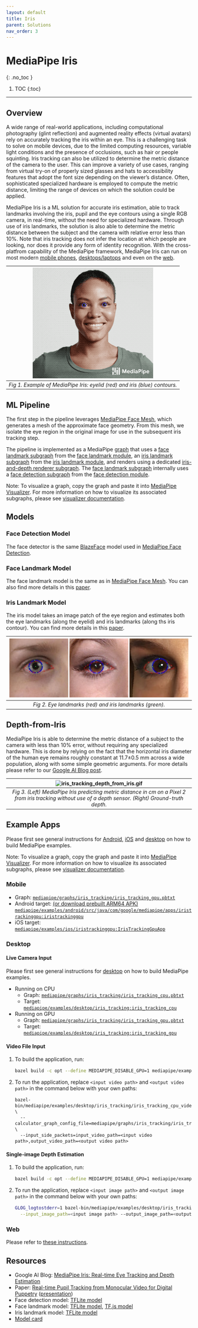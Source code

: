```yaml
---
layout: default
title: Iris
parent: Solutions
nav_order: 3
---
```


# MediaPipe Iris
{: .no_toc }

1. TOC
{:toc}
---

## Overview

A wide range of real-world applications, including computational photography
(glint reflection) and augmented reality effects (virtual avatars) rely on
accurately tracking the iris within an eye. This is a challenging task to solve
on mobile devices, due to the limited computing resources, variable light
conditions and the presence of occlusions, such as hair or people squinting.
Iris tracking can also be utilized to determine the metric distance of the
camera to the user. This can improve a variety of use cases, ranging from
virtual try-on of properly sized glasses and hats to accessibility features that
adopt the font size depending on the viewer’s distance. Often, sophisticated
specialized hardware is employed to compute the metric distance, limiting the
range of devices on which the solution could be applied.

MediaPipe Iris is a ML solution for accurate iris estimation, able to track
landmarks involving the iris, pupil and the eye contours using a single RGB
camera, in real-time, without the need for specialized hardware. Through use of
iris landmarks, the solution is also able to determine the metric distance
between the subject and the camera with relative error less than 10%. Note that
iris tracking does not infer the location at which people are looking, nor does
it provide any form of identity recognition. With the cross-platfrom capability
of the MediaPipe framework, MediaPipe Iris can run on most modern
[mobile phones](#mobile), [desktops/laptops](#desktop) and even on the
[web](#web).

![iris_tracking_example.gif](../images/mobile/iris_tracking_example.gif)   |
:------------------------------------------------------------------------: |
*Fig 1. Example of MediaPipe Iris: eyelid (red) and iris (blue) contours.* |

## ML Pipeline

The first step in the pipeline leverages [MediaPipe Face Mesh](./face_mesh.md),
which generates a mesh of the approximate face geometry. From this mesh, we
isolate the eye region in the original image for use in the subsequent iris
tracking step.

The pipeline is implemented as a MediaPipe
[graph](https://github.com/google/mediapipe/tree/master/mediapipe/graphs/iris_tracking/iris_tracking_gpu.pbtxt)
that uses a
[face landmark subgraph](https://github.com/google/mediapipe/tree/master/mediapipe/modules/face_landmark/face_landmark_front_gpu.pbtxt)
from the
[face landmark module](https://github.com/google/mediapipe/tree/master/mediapipe/modules/face_landmark),
an
[iris landmark subgraph](https://github.com/google/mediapipe/tree/master/mediapipe/modules/iris_tracking/iris_landmark_left_and_right_gpu.pbtxt)
from the
[iris landmark module](https://github.com/google/mediapipe/tree/master/mediapipe/modules/iris_landmark),
and renders using a dedicated
[iris-and-depth renderer subgraph](https://github.com/google/mediapipe/tree/master/mediapipe/graphs/iris_tracking/subgraphs/iris_and_depth_renderer_gpu.pbtxt).
The
[face landmark subgraph](https://github.com/google/mediapipe/tree/master/mediapipe/modules/face_landmark/face_landmark_front_gpu.pbtxt)
internally uses a
[face detection subgraph](https://github.com/google/mediapipe/tree/master/mediapipe/modules/face_detection/face_detection_front_gpu.pbtxt)
from the
[face detection module](https://github.com/google/mediapipe/tree/master/mediapipe/modules/face_detection).

Note: To visualize a graph, copy the graph and paste it into
[MediaPipe Visualizer](https://viz.mediapipe.dev/). For more information on how
to visualize its associated subgraphs, please see
[visualizer documentation](../tools/visualizer.md).

## Models

### Face Detection Model

The face detector is the same [BlazeFace](https://arxiv.org/abs/1907.05047)
model used in [MediaPipe Face Detection](./face_detection.md).

### Face Landmark Model

The face landmark model is the same as in [MediaPipe Face Mesh](./face_mesh.md).
You can also find more details in this
[paper](https://arxiv.org/abs/1907.06724).

### Iris Landmark Model

The iris model takes an image patch of the eye region and estimates both the eye
landmarks (along the eyelid) and iris landmarks (along ths iris contour). You
can find more details in this [paper](https://arxiv.org/abs/2006.11341).

![iris_tracking_eye_and_iris_landmarks.png](../images/mobile/iris_tracking_eye_and_iris_landmarks.png) |
:----------------------------------------------------------------------------------------------------: |
*Fig 2. Eye landmarks (red) and iris landmarks (green).*                                               |

## Depth-from-Iris

MediaPipe Iris is able to determine the metric distance of a subject to the
camera with less than 10% error, without requiring any specialized hardware.
This is done by relying on the fact that the horizontal iris diameter of the
human eye remains roughly constant at 11.7±0.5 mm across a wide population,
along with some simple geometric arguments. For more details please refer to our
[Google AI Blog post](https://ai.googleblog.com/2020/08/mediapipe-iris-real-time-iris-tracking.html).

![iris_tracking_depth_from_iris.gif](../images/mobile/iris_tracking_depth_from_iris.gif) |
:--------------------------------------------------------------------------------------------: |
*Fig 3. (Left) MediaPipe Iris predicting metric distance in cm on a Pixel 2 from iris tracking without use of a depth sensor. (Right) Ground-truth depth.* |

## Example Apps

Please first see general instructions for
[Android](../getting_started/building_examples.md#android),
[iOS](../getting_started/building_examples.md#ios) and
[desktop](../getting_started/building_examples.md#desktop) on how to build
MediaPipe examples.

Note: To visualize a graph, copy the graph and paste it into
[MediaPipe Visualizer](https://viz.mediapipe.dev/). For more information on how
to visualize its associated subgraphs, please see
[visualizer documentation](../tools/visualizer.md).

### Mobile

*   Graph:
    [`mediapipe/graphs/iris_tracking/iris_tracking_gpu.pbtxt`](https://github.com/google/mediapipe/tree/master/mediapipe/graphs/iris_tracking/iris_tracking_gpu.pbtxt)
*   Android target:
    [(or download prebuilt ARM64 APK)](https://drive.google.com/file/d/1cywcNtqk764TlZf1lvSTV4F3NGB2aL1R/view?usp=sharing)
    [`mediapipe/examples/android/src/java/com/google/mediapipe/apps/iristrackinggpu:iristrackinggpu`](https://github.com/google/mediapipe/tree/master/mediapipe/examples/android/src/java/com/google/mediapipe/apps/iristrackinggpu/BUILD)
*   iOS target:
    [`mediapipe/examples/ios/iristrackinggpu:IrisTrackingGpuApp`](http:/mediapipe/examples/ios/iristrackinggpu/BUILD)

### Desktop

#### Live Camera Input

Please first see general instructions for
[desktop](../getting_started/building_examples.md#desktop) on how to build
MediaPipe examples.

*   Running on CPU
    *   Graph:
        [`mediapipe/graphs/iris_tracking/iris_tracking_cpu.pbtxt`](https://github.com/google/mediapipe/tree/master/mediapipe/graphs/iris_tracking/iris_tracking_cpu.pbtxt)
    *   Target:
        [`mediapipe/examples/desktop/iris_tracking:iris_tracking_cpu`](https://github.com/google/mediapipe/tree/master/mediapipe/examples/desktop/iris_tracking/BUILD)
*   Running on GPU
    *   Graph:
        [`mediapipe/graphs/iris_tracking/iris_tracking_gpu.pbtxt`](https://github.com/google/mediapipe/tree/master/mediapipe/graphs/iris_tracking/iris_tracking_gpu.pbtxt)
    *   Target:
        [`mediapipe/examples/desktop/iris_tracking:iris_tracking_gpu`](https://github.com/google/mediapipe/tree/master/mediapipe/examples/desktop/iris_tracking/BUILD)

#### Video File Input

1.  To build the application, run:

    ```bash
    bazel build -c opt --define MEDIAPIPE_DISABLE_GPU=1 mediapipe/examples/desktop/iris_tracking:iris_tracking_cpu_video_input
    ```

2.  To run the application, replace `<input video path>` and `<output video
    path>` in the command below with your own paths:

    ```
    bazel-bin/mediapipe/examples/desktop/iris_tracking/iris_tracking_cpu_video_input \
      --calculator_graph_config_file=mediapipe/graphs/iris_tracking/iris_tracking_cpu_video_input.pbtxt \
      --input_side_packets=input_video_path=<input video path>,output_video_path=<output video path>
    ```

#### Single-image Depth Estimation

1.  To build the application, run:

    ```bash
    bazel build -c opt --define MEDIAPIPE_DISABLE_GPU=1 mediapipe/examples/desktop/iris_tracking:iris_depth_from_image_desktop
    ```

2.  To run the application, replace `<input image path>` and `<output image
    path>` in the command below with your own paths:

    ```bash
    GLOG_logtostderr=1 bazel-bin/mediapipe/examples/desktop/iris_tracking/iris_depth_from_image_desktop \
      --input_image_path=<input image path> --output_image_path=<output image path>
    ```

### Web

Please refer to [these instructions](../index.md#mediapipe-on-the-web).

## Resources

*   Google AI Blog:
    [MediaPipe Iris: Real-time Eye Tracking and Depth Estimation](https://ai.googleblog.com/2020/08/mediapipe-iris-real-time-iris-tracking.html)
*   Paper:
    [Real-time Pupil Tracking from Monocular Video for Digital Puppetry](https://arxiv.org/abs/2006.11341)
    ([presentation](https://youtu.be/cIhXkiiapQI))
*   Face detection model:
    [TFLite model](https://github.com/google/mediapipe/tree/master/mediapipe/modules/face_detection/face_detection_front.tflite)
*   Face landmark model:
    [TFLite model](https://github.com/google/mediapipe/tree/master/mediapipe/modules/face_landmark/face_landmark.tflite),
    [TF.js model](https://tfhub.dev/mediapipe/facemesh/1)
*   Iris landmark model:
    [TFLite model](https://github.com/google/mediapipe/tree/master/mediapipe/modules/iris_landmark/iris_landmark.tflite)
*   [Model card](https://mediapipe.page.link/iris-mc)
